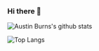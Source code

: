 ### Hi there 👋

![Austin Burns's github stats](https://github-readme-stats.vercel.app/api?username=austinburns&count_private=true&show_icons=true&theme=radical)

![Top Langs](https://github-readme-stats.vercel.app/api/top-langs/?username=austinburns&count_private=true&hide=shell&layout=compact&theme=radical)

<!--
**AustinBurns/austinburns** is a ✨ _special_ ✨ repository because its `README.md` (this file) appears on your GitHub profile.

Here are some ideas to get you started:

- 🔭 I’m currently working on ...
- 🌱 I’m currently learning ...
- 👯 I’m looking to collaborate on ...
- 🤔 I’m looking for help with ...
- 💬 Ask me about ...
- 📫 How to reach me: ...
- 😄 Pronouns: ...
- ⚡ Fun fact: ...
-->
